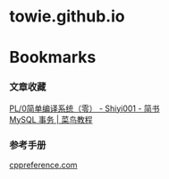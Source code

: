 # towie.github.io

<!DOCTYPE NETSCAPE-Bookmark-file-1>
<META HTTP-EQUIV="Content-Type" CONTENT="text/html; charset=UTF-8">
<TITLE>Bookmarks</TITLE>
<H1>Bookmarks</H1>
<DL>
<DT>
    <H3>文章收藏</H3>
    <DL>
        <DT><A HREF="https://www.jianshu.com/p/a6c93ca376d4"  ICON_EDIT="false">PL/0简单编译系统（零） - Shiyi001 - 简书</A></DT>
        <DT><A HREF="https://m.runoob.com/mysql/mysql-transaction.html"  ICON_EDIT="false" ICON="https://static.runoob.com/images/icon/mobile-icon.png">MySQL 事务 | 菜鸟教程</A></DT>
    </DL>
</DT>

<DT>
    <H3>参考手册</H3>
    <DL>
        <DT><A HREF="https://zh.cppreference.com/w/%E9%A6%96%E9%A1%B5"  ICON_EDIT="false" ALOOK_ICON="">cppreference.com</A></DT>
    </DL>
</DT>
</DL>
